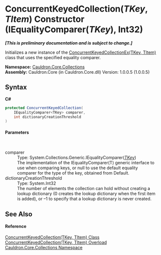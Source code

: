 # ConcurrentKeyedCollection(*TKey*, *TItem*) Constructor (IEqualityComparer(*TKey*), Int32)
 _**\[This is preliminary documentation and is subject to change.\]**_

Initializes a new instance of the <a href="T_Cauldron_Core_Collections_ConcurrentKeyedCollectionEx_2">ConcurrentKeyedCollectionEx(TKey, TItem)</a> class that uses the specified equality comparer.

**Namespace:**&nbsp;<a href="N_Cauldron_Core_Collections">Cauldron.Core.Collections</a><br />**Assembly:**&nbsp;Cauldron.Core (in Cauldron.Core.dll) Version: 1.0.0.5 (1.0.0.5)

## Syntax

**C#**<br />
``` C#
protected ConcurrentKeyedCollection(
	IEqualityComparer<TKey> comparer,
	int dictionaryCreationThreshold
)
```


#### Parameters
&nbsp;<dl><dt>comparer</dt><dd>Type: System.Collections.Generic.IEqualityComparer(<a href="T_Cauldron_Core_Collections_ConcurrentKeyedCollection_2">*TKey*</a>)<br />The implementation of the IEqualityComparer(T) generic interface to use when comparing keys, or null to use the default equality comparer for the type of the key, obtained from Default.</dd><dt>dictionaryCreationThreshold</dt><dd>Type: System.Int32<br />The number of elements the collection can hold without creating a lookup dictionary (0 creates the lookup dictionary when the first item is added), or –1 to specify that a lookup dictionary is never created.</dd></dl>

## See Also


#### Reference
<a href="T_Cauldron_Core_Collections_ConcurrentKeyedCollection_2">ConcurrentKeyedCollection(TKey, TItem) Class</a><br /><a href="Overload_Cauldron_Core_Collections_ConcurrentKeyedCollection_2__ctor">ConcurrentKeyedCollection(TKey, TItem) Overload</a><br /><a href="N_Cauldron_Core_Collections">Cauldron.Core.Collections Namespace</a><br />